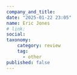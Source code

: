 ```yaml
---
company_and_title: 
date: "2025-01-22 23:05"
name: Eric Jones
# link:
social: 
taxonomy:
    category: review
    tag:
      - other
published: false
---
```



